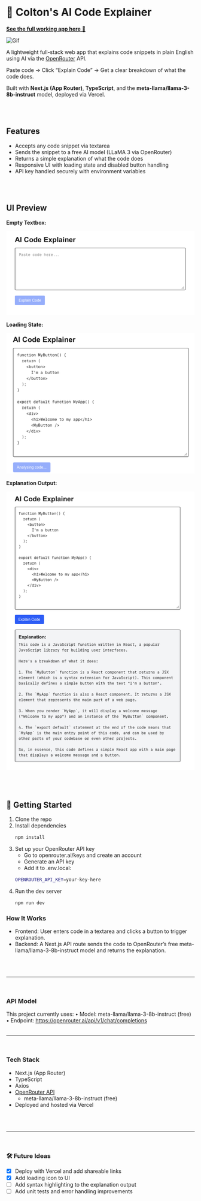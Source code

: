 # 🤖 Colton's AI Code Explainer

[**See the full working app here** 🔗](https://ai-code-explainer-sigma.vercel.app)

![Gif](/public/gif/aiCodeExplainer.gif)


A lightweight full-stack web app that explains code snippets in plain English using AI via the [OpenRouter](https://openrouter.ai/) API.

Paste code → Click “Explain Code” → Get a clear breakdown of what the code does.

Built with **Next.js (App Router)**, **TypeScript**, and the **meta-llama/llama-3-8b-instruct** model, deployed via Vercel.

<br/>
<br/>

## Features

- Accepts any code snippet via textarea
- Sends the snippet to a free AI model (LLaMA 3 via OpenRouter)
- Returns a simple explanation of what the code does
- Responsive UI with loading state and disabled button handling
- API key handled securely with environment variables

<br/>
<br/>


## UI Preview

**Empty Textbox:**

![](/public/images/homePage.png)

**Loading State:**

![](/public/images/loadingState.png)

**Explanation Output:**

![](/public/images/explanation.png)


<br/>
<br/>


## 🚀 Getting Started

1. Clone the repo
2. Install dependencies
   ```bash
   npm install
   ```
3. Set up your OpenRouter API key
   - Go to openrouter.ai/keys and create an account
   - Generate an API key
   - Add it to .env.local:
   ```bash
   OPENROUTER_API_KEY=your-key-here
   ```
4. Run the dev server
   ```bash
   npm run dev
   ```

 ### How It Works
 - Frontend: User enters code in a textarea and clicks a button to trigger explanation.
 - Backend: A Next.js API route sends the code to OpenRouter’s free meta-llama/llama-3-8b-instruct model and returns the explanation.


<br/>
<br/>

---

<br/>

### API Model

This project currently uses:
• Model: meta-llama/llama-3-8b-instruct (free)
• Endpoint: https://openrouter.ai/api/v1/chat/completions
<br/>
<br/>

---

<br/>

### Tech Stack


- Next.js (App Router)
- TypeScript
- Axios
- [OpenRouter API](https://openrouter.ai/docs/quickstart)
   - meta-llama/llama-3-8b-instruct (free)
- Deployed and hosted via Vercel

<br/>
<br/>

---

<br/>

### 🛠️ Future Ideas
- [x] Deploy with Vercel and add shareable links
- [x] Add loading icon to UI
- [ ] Add syntax highlighting to the explanation output
- [ ] Add unit tests and error handling improvements
